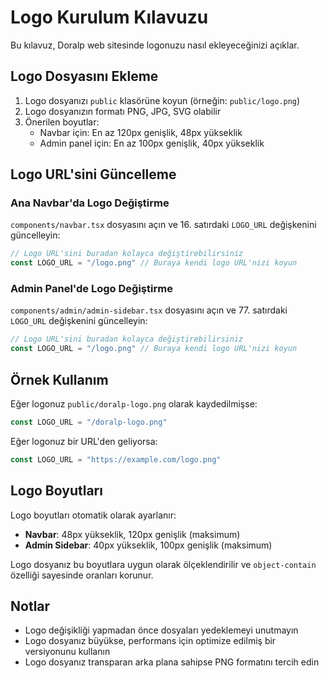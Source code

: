 # Logo Kurulum Kılavuzu

Bu kılavuz, Doralp web sitesinde logonuzu nasıl ekleyeceğinizi açıklar.

## Logo Dosyasını Ekleme

1. Logo dosyanızı `public` klasörüne koyun (örneğin: `public/logo.png`)
2. Logo dosyanızın formatı PNG, JPG, SVG olabilir
3. Önerilen boyutlar:
   - Navbar için: En az 120px genişlik, 48px yükseklik
   - Admin panel için: En az 100px genişlik, 40px yükseklik

## Logo URL'sini Güncelleme

### Ana Navbar'da Logo Değiştirme

`components/navbar.tsx` dosyasını açın ve 16. satırdaki `LOGO_URL` değişkenini güncelleyin:

```typescript
// Logo URL'sini buradan kolayca değiştirebilirsiniz
const LOGO_URL = "/logo.png" // Buraya kendi logo URL'nizi koyun
```

### Admin Panel'de Logo Değiştirme

`components/admin/admin-sidebar.tsx` dosyasını açın ve 77. satırdaki `LOGO_URL` değişkenini güncelleyin:

```typescript
// Logo URL'sini buradan kolayca değiştirebilirsiniz
const LOGO_URL = "/logo.png" // Buraya kendi logo URL'nizi koyun
```

## Örnek Kullanım

Eğer logonuz `public/doralp-logo.png` olarak kaydedilmişse:

```typescript
const LOGO_URL = "/doralp-logo.png"
```

Eğer logonuz bir URL'den geliyorsa:

```typescript
const LOGO_URL = "https://example.com/logo.png"
```

## Logo Boyutları

Logo boyutları otomatik olarak ayarlanır:
- **Navbar**: 48px yükseklik, 120px genişlik (maksimum)
- **Admin Sidebar**: 40px yükseklik, 100px genişlik (maksimum)

Logo dosyanız bu boyutlara uygun olarak ölçeklendirilir ve `object-contain` özelliği sayesinde oranları korunur.

## Notlar

- Logo değişikliği yapmadan önce dosyaları yedeklemeyi unutmayın
- Logo dosyanız büyükse, performans için optimize edilmiş bir versiyonunu kullanın
- Logo dosyanız transparan arka plana sahipse PNG formatını tercih edin